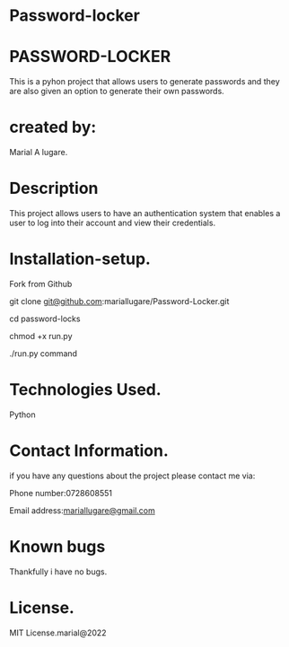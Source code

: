 # Password-locker
# PASSWORD-LOCKER
This is a pyhon project that allows users to generate passwords and they are also given an option to generate their own passwords.
# created by:

Marial A lugare.

# Description
This project allows users to  have an authentication system that enables a user to log into their account and view their credentials.



# Installation-setup.
Fork from Github

git clone git@github.com:mariallugare/Password-Locker.git

cd password-locks

chmod +x run.py

./run.py command
# Technologies Used.
Python

# Contact Information.

if you have any questions about the project please contact me via:

Phone number:0728608551

Email address:mariallugare@gmail.com

# Known bugs
Thankfully i have no bugs.

# License.
MIT License.marial@2022
